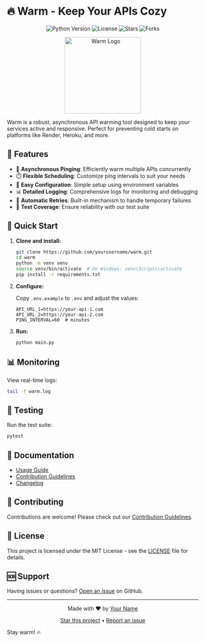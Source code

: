 # 🔥 Warm - Keep Your APIs Cozy

<p align="center">
  <img src="https://img.shields.io/badge/python-3.7%2B-blue.svg" alt="Python Version">
  <img src="https://img.shields.io/github/license/yourusername/warm" alt="License">
  <img src="https://img.shields.io/github/stars/yourusername/warm" alt="Stars">
  <img src="https://img.shields.io/github/forks/yourusername/warm" alt="Forks">
</p>

<p align="center">
  <img src="https://your-image-url-here.com/warm-logo.png" alt="Warm Logo" width="200">
</p>

Warm is a robust, asynchronous API warming tool designed to keep your services active and responsive. Perfect for preventing cold starts on platforms like Render, Heroku, and more.

## 🌟 Features

-   🚀 **Asynchronous Pinging**: Efficiently warm multiple APIs concurrently
-   ⏱️ **Flexible Scheduling**: Customize ping intervals to suit your needs
-   🔧 **Easy Configuration**: Simple setup using environment variables
-   📊 **Detailed Logging**: Comprehensive logs for monitoring and debugging
-   🔁 **Automatic Retries**: Built-in mechanism to handle temporary failures
-   🧪 **Test Coverage**: Ensure reliability with our test suite

## 🚀 Quick Start

1. **Clone and install:**

    ```bash
    git clone https://github.com/yourusername/warm.git
    cd warm
    python -m venv venv
    source venv/bin/activate  # On Windows: venv\Scripts\activate
    pip install -r requirements.txt
    ```

2. **Configure:**

    Copy `.env.example` to `.env` and adjust the values:

    ```env
    API_URL_1=https://your-api-1.com
    API_URL_2=https://your-api-2.com
    PING_INTERVAL=60  # minutes
    ```

3. **Run:**

    ```bash
    python main.py
    ```

## 📊 Monitoring

View real-time logs:

```bash
tail -f warm.log
```

## 🧪 Testing

Run the test suite:

```bash
pytest
```

## 📖 Documentation

-   [Usage Guide](docs/USAGE.md)
-   [Contribution Guidelines](docs/CONTRIBUTING.md)
-   [Changelog](docs/CHANGELOG.md)

## 🤝 Contributing

Contributions are welcome! Please check out our [Contribution Guidelines](docs/CONTRIBUTING.md).

## 📜 License

This project is licensed under the MIT License - see the [LICENSE](LICENSE) file for details.

## 🆘 Support

Having issues or questions? [Open an issue](https://github.com/yourusername/warm/issues) on GitHub.

---

<p align="center">
  Made with ❤️ by <a href="https://github.com/yourusername">Your Name</a>
</p>

<p align="center">
  <a href="https://github.com/yourusername/warm/stargazers">Star this project</a> •
  <a href="https://github.com/yourusername/warm/issues">Report an issue</a>
</p>

Stay warm! 🔥
